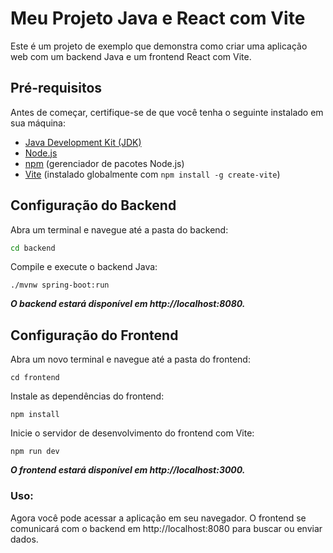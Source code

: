 # Meu Projeto Java e React com Vite

Este é um projeto de exemplo que demonstra como criar uma aplicação web com um backend Java e um frontend React com Vite.

## Pré-requisitos

Antes de começar, certifique-se de que você tenha o seguinte instalado em sua máquina:

- [Java Development Kit (JDK)](https://www.oracle.com/java/technologies/javase-downloads.html)
- [Node.js](https://nodejs.org/)
- [npm](https://www.npmjs.com/) (gerenciador de pacotes Node.js)
- [Vite](https://vitejs.dev/) (instalado globalmente com `npm install -g create-vite`)

## Configuração do Backend

Abra um terminal e navegue até a pasta do backend:

```bash
cd backend
````
Compile e execute o backend Java:
```
./mvnw spring-boot:run
``````
***O backend estará disponível em http://localhost:8080.***

## Configuração do Frontend

Abra um novo terminal e navegue até a pasta do frontend:
````
cd frontend
````
Instale as dependências do frontend:
````
npm install
````
Inicie o servidor de desenvolvimento do frontend com Vite:
````
npm run dev
````

***O frontend estará disponível em http://localhost:3000.***

### Uso:
Agora você pode acessar a aplicação em seu navegador. O frontend se comunicará com o backend em http://localhost:8080 para buscar ou enviar dados.